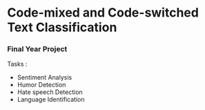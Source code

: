# Code-mixed and Code-switched Text Classification

### **Final Year Project**

Tasks :
* Sentiment Analysis
* Humor Detection
* Hate speech Detection
* Language Identification
